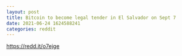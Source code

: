 ```yaml
--- 
layout: post 
title: Bitcoin to become legal tender in El Salvador on Sept 7 
date: 2021-06-24 1624588241 
categories: reddit 
--- 
```

https://redd.it/o7ejge